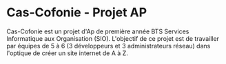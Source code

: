 # Cas-Cofonie - Projet AP

Cas-Cofonie est un projet d'Ap de première année BTS Services Informatique aux Organisation (SIO).
L'objectif de ce projet est de travailler par équipes de 5 à 6 (3 développeurs et 3 administrateurs réseau) dans l'optique de créer un site internet de A à Z.